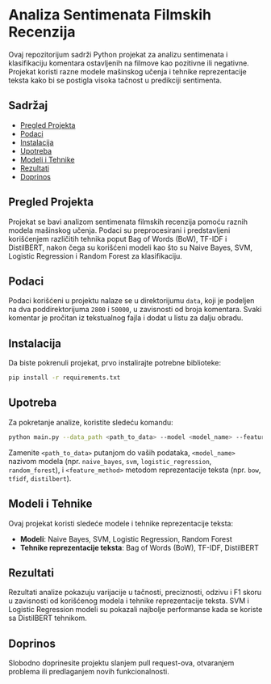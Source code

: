 
# Analiza Sentimenata Filmskih Recenzija

Ovaj repozitorijum sadrži Python projekat za analizu sentimenata i klasifikaciju komentara ostavljenih na filmove kao pozitivne ili negativne. Projekat koristi razne modele mašinskog učenja i tehnike reprezentacije teksta kako bi se postigla visoka tačnost u predikciji sentimenta.

## Sadržaj

- [Pregled Projekta](#pregled-projekta)
- [Podaci](#podaci)
- [Instalacija](#instalacija)
- [Upotreba](#upotreba)
- [Modeli i Tehnike](#modeli-i-tehnike)
- [Rezultati](#rezultati)
- [Doprinos](#doprinos)

## Pregled Projekta

Projekat se bavi analizom sentimenata filmskih recenzija pomoću raznih modela mašinskog učenja. Podaci su preprocesirani i predstavljeni korišćenjem različitih tehnika poput Bag of Words (BoW), TF-IDF i DistilBERT, nakon čega su korišćeni modeli kao što su Naive Bayes, SVM, Logistic Regression i Random Forest za klasifikaciju.

## Podaci

Podaci korišćeni u projektu nalaze se u direktorijumu `data`, koji je podeljen na dva poddirektorijuma `2800` i `50000`, u zavisnosti od broja komentara. Svaki komentar je pročitan iz tekstualnog fajla i dodat u listu za dalju obradu.

## Instalacija

Da biste pokrenuli projekat, prvo instalirajte potrebne biblioteke:

```bash
pip install -r requirements.txt
```

## Upotreba

Za pokretanje analize, koristite sledeću komandu:

```bash
python main.py --data_path <path_to_data> --model <model_name> --feature_method <feature_method>
```

Zamenite `<path_to_data>` putanjom do vaših podataka, `<model_name>` nazivom modela (npr. `naive_bayes`, `svm`, `logistic_regression`, `random_forest`), i `<feature_method>` metodom reprezentacije teksta (npr. `bow`, `tfidf`, `distilbert`).

## Modeli i Tehnike

Ovaj projekat koristi sledeće modele i tehnike reprezentacije teksta:

- **Modeli**: Naive Bayes, SVM, Logistic Regression, Random Forest
- **Tehnike reprezentacije teksta**: Bag of Words (BoW), TF-IDF, DistilBERT

## Rezultati

Rezultati analize pokazuju varijacije u tačnosti, preciznosti, odzivu i F1 skoru u zavisnosti od korišćenog modela i tehnike reprezentacije teksta. SVM i Logistic Regression modeli su pokazali najbolje performanse kada se koriste sa DistilBERT tehnikom.

## Doprinos

Slobodno doprinesite projektu slanjem pull request-ova, otvaranjem problema ili predlaganjem novih funkcionalnosti.

